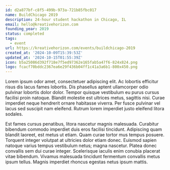 ```yaml
---
id: d2a877bf-c8f5-499b-973a-721b85fbc017
name: BuildChicago 2019
description: 24-hour student hackathon in Chicago, IL
email: hello@kreativehorizon.com
founding_year: 2019
status: completed
tags:
  - event
url: https://kreativehorizon.com/events/buildchicago-2019
created_at: '2024-10-09T15:39:53Z'
updated_at: '2024-10-15T01:55:39Z'
icon: b5a25086d392f718e7f5ed97362e165fab5a47f6-824x824.png
logo: fcacf70bddc2367ea6e29f436b04ff1c41a3a6b1-800x450.png
---
```


Lorem ipsum odor amet, consectetuer adipiscing elit. Ac lobortis efficitur risus dis lacus fames lobortis. Dis phasellus aptent ullamcorper odio pulvinar lobortis dolor dolor. Tempor quisque vestibulum eu purus cursus facilisi proin natoque. Blandit molestie est ultrices metus, sagittis nisi. Curae imperdiet neque hendrerit ornare habitasse viverra. Per fusce pulvinar vel lacus sed suscipit nam eleifend. Rutrum lorem imperdiet justo eleifend litora sodales.

Est fames cursus penatibus, litora nascetur magnis malesuada. Curabitur bibendum commodo imperdiet duis eros facilisi tincidunt. Adipiscing quam blandit laoreet, est metus ut etiam. Quam curae tortor mus tempus posuere. Torquent integer volutpat at ultricies dolor etiam donec. Euismod sapien natoque varius tempus vestibulum netus; magna nascetur. Platea donec convallis sem dui curae integer. Scelerisque iaculis enim conubia placerat vitae bibendum. Vivamus malesuada tincidunt fermentum convallis metus ipsum tellus. Magnis imperdiet rhoncus egestas netus ipsum mattis.